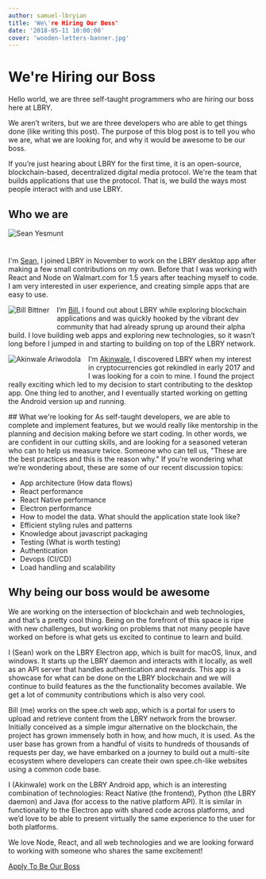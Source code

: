 ```yaml
---
author: samuel-lbryian
title: 'We\'re Hiring Our Boss'
date: '2018-05-11 10:00:00'
cover: 'wooden-letters-banner.jpg'
---
```

# We're Hiring our Boss
Hello world, we are three self-taught programmers who are hiring our boss here at LBRY. 

We aren’t writers, but we are three developers who are able to get things done (like writing this post). The purpose of this blog post is to tell you who we are, what we are looking for, and why it would be awesome to be our boss.

If you’re just hearing about LBRY for the first time, it is an open-source, blockchain-based, decentralized digital media protocol. We're the team that builds applications that use the protocol. That is, we build the ways most people interact with and use LBRY.

## Who we are
<div class="column-fluid">
<div class="span3"><img src="https://spee.ch/1/Sean2.jpeg" style="padding: 0 12px 24px 0" alt="Sean Yesmunt"></div><div class="span9"><p>I'm <a href="http://seanyesmunt.com"> Sean,</a> I joined LBRY in November to work on the LBRY desktop app after making a few small contributions on my own. Before that I was working with React and Node on Walmart.com for 1.5 years after teaching myself to code. I am very interested in user experience, and creating simple apps that are easy to use.</p></div>
<div class="span3"><img align="left" style="padding: 0 12px 24px 0" src="https://spee.ch/c/Bill2.jpeg" alt="Bill Bittner"></div><div class="span9"><p>I’m <a href="https://github.com/billbitt"> Bill.</a>  I found out about LBRY while exploring blockchain applications and was quickly hooked by the vibrant dev community that had already sprung up around their alpha build.  I love building web apps and exploring new technologies, so it wasn’t long before I jumped in and starting to building on top of the LBRY network.</p></div>
<div class="span3"><img align="left" style="padding: 0 12px 24px 0" src="https://spee.ch/7/Akin2.jpeg" alt="Akinwale Ariwodola"></div><div class="span9"><p>I’m <a href="https://github.com/akinwale"> Akinwale.</a> I discovered LBRY when my interest in cryptocurrencies got rekindled in early 2017 and I was looking for a coin to mine. I found the project really exciting which led to my decision to start contributing to the desktop app. One thing led to another, and I eventually started working on getting the Android version up and running.</p></div>
</div>
## What we're looking for
As self-taught developers, we are able to complete and implement features, but we would really like mentorship in the planning and decision making before we start coding. In other words, we are confident in our cutting skills, and are looking for a seasoned veteran who can to help us measure twice. Someone who can tell us, "These are the best practices and this is the reason why."
If you’re wondering what we’re wondering about, these are some of our recent discussion topics:

* App architecture (How data flows)
* React performance
* React Native performance
* Electron performance
* How to model the data. What should the application state look like?
* Efficient styling rules and patterns
* Knowledge about javascript packaging
* Testing (What is worth testing)
* Authentication
* Devops (CI/CD)
* Load handling and scalability

## Why being our boss would be awesome
We are working on the intersection of blockchain and web technologies, and that’s a pretty cool thing. Being on the forefront of this space is ripe with new challenges, but working on problems that not many people have worked on before is what gets us excited to continue to learn and build.  

I (Sean) work on the LBRY Electron app, which is built for macOS, linux, and windows. It starts up the LBRY daemon and interacts with it locally, as well as an API server that handles authentication and rewards. This app is a showcase for what can be done on the LBRY blockchain and we will continue to build features as the the functionality becomes available. We get a lot of community contributions which is also very cool.

Bill (me) works on the spee.ch web app, which is a portal for users to upload and retrieve content from the LBRY network from the browser. Initially conceived as a simple imgur alternative on the blockchain, the project has grown immensely both in how, and how much, it is used.  As the user base has grown from a handful of visits to hundreds of thousands of requests per day, we have embarked on a journey to build out a multi-site ecosystem where developers can create their own spee.ch-like websites using a common code base.

I (Akinwale) work on the LBRY Android app, which is an interesting combination of technologies: React Native (the frontend), Python (the LBRY daemon) and Java (for access to the native platform API). It is similar in functionality to the Electron app with shared code across platforms, and we’d love to be able to present virtually the same experience to the user for both platforms.

We love Node, React, and all web technologies and we are looking forward to working with someone who shares the same excitement!
<div class="spacer2 text-center">
<a class="btn-primary btn-large" href="https://hire.withgoogle.com/public/jobs/lbryio/view/P_AAAAAADAAADNhIbg93Flmj?trackingTag=joinUs">Apply To Be Our Boss</a>
</div>
